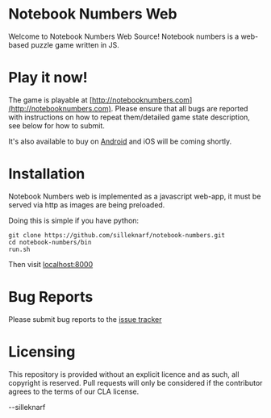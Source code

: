 Notebook Numbers Web
====================

Welcome to Notebook Numbers Web Source! Notebook numbers is a web-based puzzle game written in JS.

Play it now!
============

The game is playable at [http://notebooknumbers.com](http://notebooknumbers.com). Please ensure that all bugs are reported with instructions on how to 
repeat them/detailed game state description, see below for how to submit. 

It's also available to buy on [Android](https://play.google.com/store/apps/details?id=com.silleknarf.notebooknumbers&hl=en) and iOS will be coming shortly.

Installation
============

Notebook Numbers web is implemented as a javascript web-app, it must be served via http as images are being preloaded.

Doing this is simple if you have python:

    git clone https://github.com/silleknarf/notebook-numbers.git
    cd notebook-numbers/bin
    run.sh

Then visit [localhost:8000](localhost:8000)

Bug Reports
===========

Please submit bug reports to the [issue tracker](https://github.com/silleknarf/notebook-numbers/issues)


Licensing
=========

This repository is provided without an explicit licence and as such, all copyright is reserved. 
Pull requests will only be considered if the contributor agrees to the terms of our CLA license.

--silleknarf
